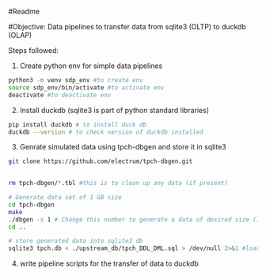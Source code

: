 #Readme

#Objective:
Data pipelines to transfer data from sqlite3 (OLTP) to duckdb (OLAP)

Steps followed:
1. Create python env for simple data pipelines
```bash 
python3 -m venv sdp_env #to create env
source sdp_env/bin/activate #to activate env
deactivate #to deactivate env

```

2. Install duckdb (sqlite3 is part of python standard libraries)
```bash
pip install duckdb # to install duck db
duckdb --version # to check version of duckdb installed
```
3. Genrate simulated data using tpch-dbgen and store it in sqlite3
```bash
git clone https://github.com/electrum/tpch-dbgen.git

 
rm tpch-dbgen/*.tbl #this is to clean up any data (if present) 

# Generate data set of 1 GB size
cd tpch-dbgen
make
./dbgen -s 1 # Change this number to generate a data of desired size (1 ~ 1GB), data will be generated in tpch-dbgen 
cd ..

# store generated data into sqlite3 db
sqlite3 tpch.db < ./upstream_db/tpch_DDL_DML.sql > /dev/null 2>&1 #load the generated data into a tpch sqlite3 db

```
4. write pipeline scripts for the transfer of data to duckdb

